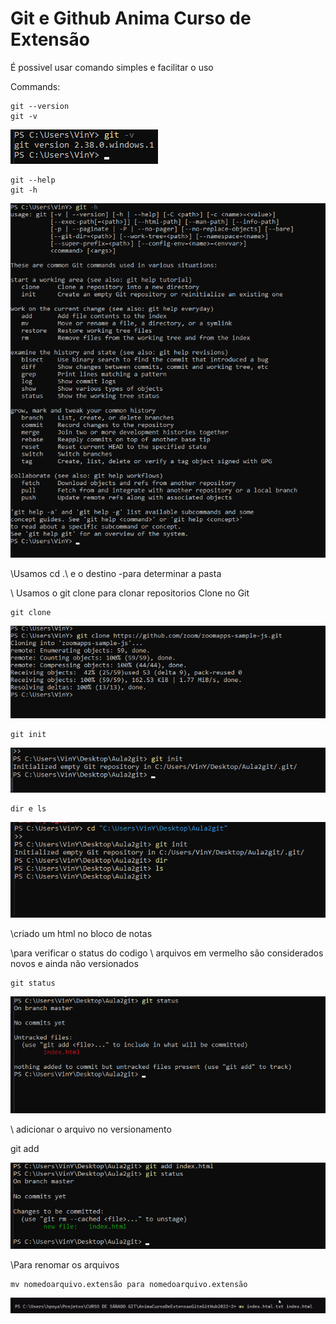 # Git e Github Anima Curso de Extensão
 
É possivel usar comando simples e facilitar o uso

Commands:

    git --version
    git -v

![-v](prints%20aula/-v.png)

    git --help
    git -h

![-h ](prints%20aula/-h.png)

\\Usamos cd .\ e o destino -para determinar a pasta

\\ Usamos o git clone para clonar repositorios
Clone no Git

    git clone 

![clone](prints%20aula/clone.png)

    git init

![criar repositorio para versionamento](prints%20aula/git%20inite%20(criar%20diretorio%20versionado).png)

    dir e ls
![](prints%20aula/dir%20e%20ls.png)

\\criado um html no bloco de notas 

[](index.html)

\\para verificar o status do codigo
\\ arquivos em vermelho são considerados novos e ainda não versionados

    git status 

![](prints%20aula/git%20status.png)

\\ adicionar o arquivo no versionamento 

 git add

 ![](prints%20aula/add%20.png)

\\Para renomar os arquivos
    
    mv nomedoarquivo.extensão para nomedoarquivo.extensão

 ![](prints%20aula/renomear%20arquivo.png)

 